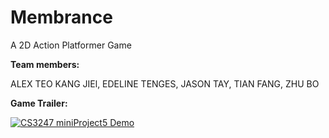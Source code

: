 # Membrance
A 2D Action Platformer Game

**Team members:**

ALEX TEO KANG JIEl, EDELINE TENGES, JASON TAY, TIAN FANG, ZHU BO



**Game Trailer:**

[![CS3247 miniProject5 Demo](https://img.youtube.com/vi/B1FhbOkWKRU/0.jpg)](https://www.youtube.com/watch?v=B1FhbOkWKRU )
